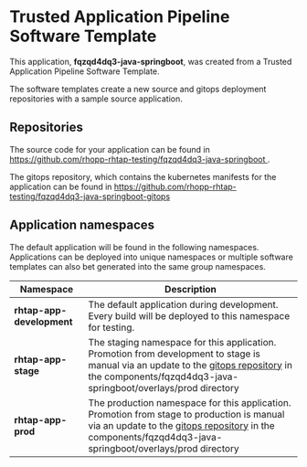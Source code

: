 # Trusted Application Pipeline Software Template

This application, **fqzqd4dq3-java-springboot**, was created from a Trusted Application Pipeline Software Template.

The software templates create a new source and gitops deployment repositories with a sample source application. 

## Repositories

The source code for your application can be found in [https://github.com/rhopp-rhtap-testing/fqzqd4dq3-java-springboot ](https://github.com/rhopp-rhtap-testing/fqzqd4dq3-java-springboot ).
 
The gitops repository, which contains the kubernetes manifests for the application can be found in 
[https://github.com/rhopp-rhtap-testing/fqzqd4dq3-java-springboot-gitops ](https://github.com/rhopp-rhtap-testing/fqzqd4dq3-java-springboot-gitops ) 

## Application namespaces 

The default application will be found in the following namespaces. Applications can be deployed into unique namespaces or multiple software templates can also bet generated into the same group namespaces.  

|  Namespace   |  Description   |  
| -------- | -------- |   
| **rhtap-app-development** | The default application during development. Every build will be deployed to this namespace for testing. | 
| **rhtap-app-stage** | The staging namespace for this application. Promotion from development to stage is manual via an update to the [gitops repository](https://github.com/rhopp-rhtap-testing/fqzqd4dq3-java-springboot-gitops ) in the components/fqzqd4dq3-java-springboot/overlays/prod directory |  
| **rhtap-app-prod** | The production namespace for this application. Promotion from stage to production is manual via an update to the [gitops repository](https://github.com/rhopp-rhtap-testing/fqzqd4dq3-java-springboot-gitops ) in the components/fqzqd4dq3-java-springboot/overlays/prod directory | 